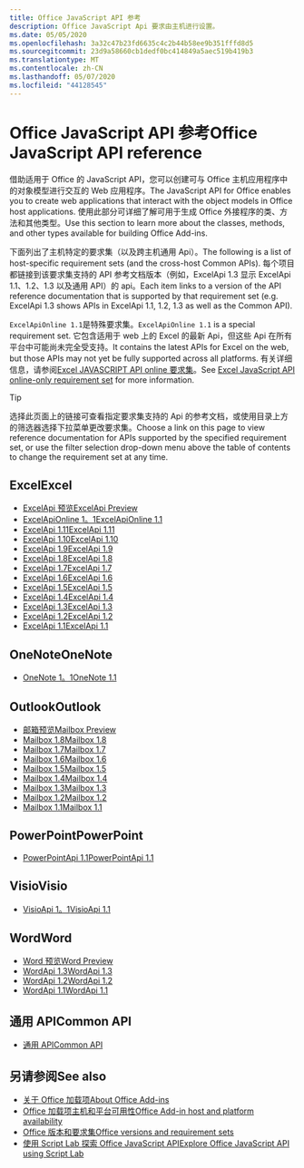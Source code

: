 ```yaml
---
title: Office JavaScript API 参考
description: Office JavaScript Api 要求由主机进行设置。
ms.date: 05/05/2020
ms.openlocfilehash: 3a32c47b23fd6635c4c2b44b58ee9b351fffd8d5
ms.sourcegitcommit: 23d9a58660cb1dedf0bc414849a5aec519b419b3
ms.translationtype: MT
ms.contentlocale: zh-CN
ms.lasthandoff: 05/07/2020
ms.locfileid: "44128545"
---
```

# <a name="office-javascript-api-reference"></a><span data-ttu-id="f6a84-103">Office JavaScript API 参考</span><span class="sxs-lookup"><span data-stu-id="f6a84-103">Office JavaScript API reference</span></span>

<span data-ttu-id="f6a84-104">借助适用于 Office 的 JavaScript API，您可以创建可与 Office 主机应用程序中的对象模型进行交互的 Web 应用程序。</span><span class="sxs-lookup"><span data-stu-id="f6a84-104">The JavaScript API for Office enables you to create web applications that interact with the object models in Office host applications.</span></span> <span data-ttu-id="f6a84-105">使用此部分可详细了解可用于生成 Office 外接程序的类、方法和其他类型。</span><span class="sxs-lookup"><span data-stu-id="f6a84-105">Use this section to learn more about the classes, methods, and other types available for building Office Add-ins.</span></span>

<span data-ttu-id="f6a84-106">下面列出了主机特定的要求集（以及跨主机通用 Api）。</span><span class="sxs-lookup"><span data-stu-id="f6a84-106">The following is a list of host-specific requirement sets (and the cross-host Common APIs).</span></span> <span data-ttu-id="f6a84-107">每个项目都链接到该要求集支持的 API 参考文档版本（例如，ExcelApi 1.3 显示 ExcelApi 1.1、1.2、1.3 以及通用 API）的 api。</span><span class="sxs-lookup"><span data-stu-id="f6a84-107">Each item links to a version of the API reference documentation that is supported by that requirement set (e.g. ExcelApi 1.3 shows APIs in ExcelApi 1.1, 1.2, 1.3 as well as the Common API).</span></span>

<span data-ttu-id="f6a84-108">`ExcelApiOnline 1.1`是特殊要求集。</span><span class="sxs-lookup"><span data-stu-id="f6a84-108">`ExcelApiOnline 1.1` is a special requirement set.</span></span> <span data-ttu-id="f6a84-109">它包含适用于 web 上的 Excel 的最新 Api，但这些 Api 在所有平台中可能尚未完全受支持。</span><span class="sxs-lookup"><span data-stu-id="f6a84-109">It contains the latest APIs for Excel on the web, but those APIs may not yet be fully supported across all platforms.</span></span> <span data-ttu-id="f6a84-110">有关详细信息，请参阅[Excel JAVASCRIPT API online 要求集](/office/dev/add-ins/reference/requirement-sets/excel-api-online-requirement-set)。</span><span class="sxs-lookup"><span data-stu-id="f6a84-110">See [Excel JavaScript API online-only requirement set](/office/dev/add-ins/reference/requirement-sets/excel-api-online-requirement-set) for more information.</span></span>

> [!TIP]
> <span data-ttu-id="f6a84-111">选择此页面上的链接可查看指定要求集支持的 Api 的参考文档，或使用目录上方的筛选器选择下拉菜单更改要求集。</span><span class="sxs-lookup"><span data-stu-id="f6a84-111">Choose a link on this page to view reference documentation for APIs supported by the specified requirement set, or use the filter selection drop-down menu above the table of contents to change the requirement set at any time.</span></span>

## <a name="excel"></a><span data-ttu-id="f6a84-112">Excel</span><span class="sxs-lookup"><span data-stu-id="f6a84-112">Excel</span></span>

- [<span data-ttu-id="f6a84-113">ExcelApi 预览</span><span class="sxs-lookup"><span data-stu-id="f6a84-113">ExcelApi Preview</span></span>](/javascript/api/excel?view=excel-js-preview)
- [<span data-ttu-id="f6a84-114">ExcelApiOnline 1。1</span><span class="sxs-lookup"><span data-stu-id="f6a84-114">ExcelApiOnline 1.1</span></span>](/javascript/api/excel?view=excel-js-online)
- [<span data-ttu-id="f6a84-115">ExcelApi 1.11</span><span class="sxs-lookup"><span data-stu-id="f6a84-115">ExcelApi 1.11</span></span>](/javascript/api/excel?view=excel-js-1.11)
- [<span data-ttu-id="f6a84-116">ExcelApi 1.10</span><span class="sxs-lookup"><span data-stu-id="f6a84-116">ExcelApi 1.10</span></span>](/javascript/api/excel?view=excel-js-1.10)
- [<span data-ttu-id="f6a84-117">ExcelApi 1.9</span><span class="sxs-lookup"><span data-stu-id="f6a84-117">ExcelApi 1.9</span></span>](/javascript/api/excel?view=excel-js-1.9)
- [<span data-ttu-id="f6a84-118">ExcelApi 1.8</span><span class="sxs-lookup"><span data-stu-id="f6a84-118">ExcelApi 1.8</span></span>](/javascript/api/excel?view=excel-js-1.8)
- [<span data-ttu-id="f6a84-119">ExcelApi 1.7</span><span class="sxs-lookup"><span data-stu-id="f6a84-119">ExcelApi 1.7</span></span>](/javascript/api/excel?view=excel-js-1.7)
- [<span data-ttu-id="f6a84-120">ExcelApi 1.6</span><span class="sxs-lookup"><span data-stu-id="f6a84-120">ExcelApi 1.6</span></span>](/javascript/api/excel?view=excel-js-1.6)
- [<span data-ttu-id="f6a84-121">ExcelApi 1.5</span><span class="sxs-lookup"><span data-stu-id="f6a84-121">ExcelApi 1.5</span></span>](/javascript/api/excel?view=excel-js-1.5)
- [<span data-ttu-id="f6a84-122">ExcelApi 1.4</span><span class="sxs-lookup"><span data-stu-id="f6a84-122">ExcelApi 1.4</span></span>](/javascript/api/excel?view=excel-js-1.4)
- [<span data-ttu-id="f6a84-123">ExcelApi 1.3</span><span class="sxs-lookup"><span data-stu-id="f6a84-123">ExcelApi 1.3</span></span>](/javascript/api/excel?view=excel-js-1.3)
- [<span data-ttu-id="f6a84-124">ExcelApi 1.2</span><span class="sxs-lookup"><span data-stu-id="f6a84-124">ExcelApi 1.2</span></span>](/javascript/api/excel?view=excel-js-1.2)
- [<span data-ttu-id="f6a84-125">ExcelApi 1.1</span><span class="sxs-lookup"><span data-stu-id="f6a84-125">ExcelApi 1.1</span></span>](/javascript/api/excel?view=excel-js-1.1)

## <a name="onenote"></a><span data-ttu-id="f6a84-126">OneNote</span><span class="sxs-lookup"><span data-stu-id="f6a84-126">OneNote</span></span>

- [<span data-ttu-id="f6a84-127">OneNote 1。1</span><span class="sxs-lookup"><span data-stu-id="f6a84-127">OneNote 1.1</span></span>](/javascript/api/onenote?view=onenote-js-1.1)

## <a name="outlook"></a><span data-ttu-id="f6a84-128">Outlook</span><span class="sxs-lookup"><span data-stu-id="f6a84-128">Outlook</span></span>

- [<span data-ttu-id="f6a84-129">邮箱预览</span><span class="sxs-lookup"><span data-stu-id="f6a84-129">Mailbox Preview</span></span>](/javascript/api/outlook?view=outlook-js-preview)
- [<span data-ttu-id="f6a84-130">Mailbox 1.8</span><span class="sxs-lookup"><span data-stu-id="f6a84-130">Mailbox 1.8</span></span>](/javascript/api/outlook?view=outlook-js-1.8)
- [<span data-ttu-id="f6a84-131">Mailbox 1.7</span><span class="sxs-lookup"><span data-stu-id="f6a84-131">Mailbox 1.7</span></span>](/javascript/api/outlook?view=outlook-js-1.7)
- [<span data-ttu-id="f6a84-132">Mailbox 1.6</span><span class="sxs-lookup"><span data-stu-id="f6a84-132">Mailbox 1.6</span></span>](/javascript/api/outlook?view=outlook-js-1.6)
- [<span data-ttu-id="f6a84-133">Mailbox 1.5</span><span class="sxs-lookup"><span data-stu-id="f6a84-133">Mailbox 1.5</span></span>](/javascript/api/outlook?view=outlook-js-1.5)
- [<span data-ttu-id="f6a84-134">Mailbox 1.4</span><span class="sxs-lookup"><span data-stu-id="f6a84-134">Mailbox 1.4</span></span>](/javascript/api/outlook?view=outlook-js-1.4)
- [<span data-ttu-id="f6a84-135">Mailbox 1.3</span><span class="sxs-lookup"><span data-stu-id="f6a84-135">Mailbox 1.3</span></span>](/javascript/api/outlook?view=outlook-js-1.3)
- [<span data-ttu-id="f6a84-136">Mailbox 1.2</span><span class="sxs-lookup"><span data-stu-id="f6a84-136">Mailbox 1.2</span></span>](/javascript/api/outlook?view=outlook-js-1.2)
- [<span data-ttu-id="f6a84-137">Mailbox 1.1</span><span class="sxs-lookup"><span data-stu-id="f6a84-137">Mailbox 1.1</span></span>](/javascript/api/outlook?view=outlook-js-1.1)

## <a name="powerpoint"></a><span data-ttu-id="f6a84-138">PowerPoint</span><span class="sxs-lookup"><span data-stu-id="f6a84-138">PowerPoint</span></span>

- [<span data-ttu-id="f6a84-139">PowerPointApi 1.1</span><span class="sxs-lookup"><span data-stu-id="f6a84-139">PowerPointApi 1.1</span></span>](/javascript/api/powerpoint?view=powerpoint-js-1.1)

## <a name="visio"></a><span data-ttu-id="f6a84-140">Visio</span><span class="sxs-lookup"><span data-stu-id="f6a84-140">Visio</span></span>

- [<span data-ttu-id="f6a84-141">VisioApi 1。1</span><span class="sxs-lookup"><span data-stu-id="f6a84-141">VisioApi 1.1</span></span>](/javascript/api/visio?view=visio-js-1.1)

## <a name="word"></a><span data-ttu-id="f6a84-142">Word</span><span class="sxs-lookup"><span data-stu-id="f6a84-142">Word</span></span>

- [<span data-ttu-id="f6a84-143">Word 预览</span><span class="sxs-lookup"><span data-stu-id="f6a84-143">Word Preview</span></span>](/javascript/api/word?view=word-js-preview)
- [<span data-ttu-id="f6a84-144">WordApi 1.3</span><span class="sxs-lookup"><span data-stu-id="f6a84-144">WordApi 1.3</span></span>](/javascript/api/word?view=word-js-1.3)
- [<span data-ttu-id="f6a84-145">WordApi 1.2</span><span class="sxs-lookup"><span data-stu-id="f6a84-145">WordApi 1.2</span></span>](/javascript/api/word?view=word-js-1.2)
- [<span data-ttu-id="f6a84-146">WordApi 1.1</span><span class="sxs-lookup"><span data-stu-id="f6a84-146">WordApi 1.1</span></span>](/javascript/api/word?view=word-js-1.1)

## <a name="common-api"></a><span data-ttu-id="f6a84-147">通用 API</span><span class="sxs-lookup"><span data-stu-id="f6a84-147">Common API</span></span>

- [<span data-ttu-id="f6a84-148">通用 API</span><span class="sxs-lookup"><span data-stu-id="f6a84-148">Common API</span></span>](/javascript/api/office?view=common-js)

## <a name="see-also"></a><span data-ttu-id="f6a84-149">另请参阅</span><span class="sxs-lookup"><span data-stu-id="f6a84-149">See also</span></span>

- [<span data-ttu-id="f6a84-150">关于 Office 加载项</span><span class="sxs-lookup"><span data-stu-id="f6a84-150">About Office Add-ins</span></span>](/office/dev/add-ins/overview)
- [<span data-ttu-id="f6a84-151">Office 加载项主机和平台可用性</span><span class="sxs-lookup"><span data-stu-id="f6a84-151">Office Add-in host and platform availability</span></span>](/office/dev/add-ins/overview/office-add-in-availability)
- [<span data-ttu-id="f6a84-152">Office 版本和要求集</span><span class="sxs-lookup"><span data-stu-id="f6a84-152">Office versions and requirement sets</span></span>](/office/dev/add-ins/develop/office-versions-and-requirement-sets)
- [<span data-ttu-id="f6a84-153">使用 Script Lab 探索 Office JavaScript API</span><span class="sxs-lookup"><span data-stu-id="f6a84-153">Explore Office JavaScript API using Script Lab</span></span>](/office/dev/add-ins/overview/explore-with-script-lab)

